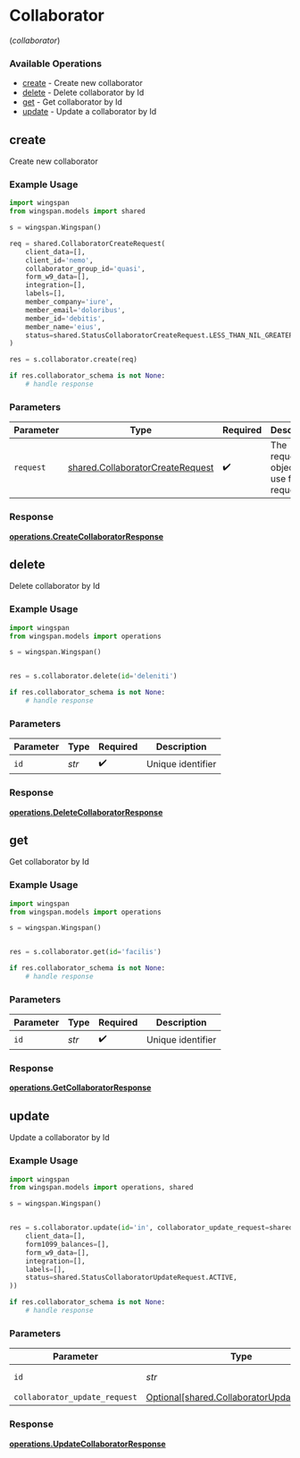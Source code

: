 # Collaborator
(*collaborator*)

### Available Operations

* [create](#create) - Create new collaborator
* [delete](#delete) - Delete collaborator by Id
* [get](#get) - Get collaborator by Id
* [update](#update) - Update a collaborator by Id

## create

Create new collaborator

### Example Usage

```python
import wingspan
from wingspan.models import shared

s = wingspan.Wingspan()

req = shared.CollaboratorCreateRequest(
    client_data=[],
    client_id='nemo',
    collaborator_group_id='quasi',
    form_w9_data=[],
    integration=[],
    labels=[],
    member_company='iure',
    member_email='doloribus',
    member_id='debitis',
    member_name='eius',
    status=shared.StatusCollaboratorCreateRequest.LESS_THAN_NIL_GREATER_THAN_,
)

res = s.collaborator.create(req)

if res.collaborator_schema is not None:
    # handle response
```

### Parameters

| Parameter                                                                            | Type                                                                                 | Required                                                                             | Description                                                                          |
| ------------------------------------------------------------------------------------ | ------------------------------------------------------------------------------------ | ------------------------------------------------------------------------------------ | ------------------------------------------------------------------------------------ |
| `request`                                                                            | [shared.CollaboratorCreateRequest](../../models/shared/collaboratorcreaterequest.md) | :heavy_check_mark:                                                                   | The request object to use for the request.                                           |


### Response

**[operations.CreateCollaboratorResponse](../../models/operations/createcollaboratorresponse.md)**


## delete

Delete collaborator by Id

### Example Usage

```python
import wingspan
from wingspan.models import operations

s = wingspan.Wingspan()


res = s.collaborator.delete(id='deleniti')

if res.collaborator_schema is not None:
    # handle response
```

### Parameters

| Parameter          | Type               | Required           | Description        |
| ------------------ | ------------------ | ------------------ | ------------------ |
| `id`               | *str*              | :heavy_check_mark: | Unique identifier  |


### Response

**[operations.DeleteCollaboratorResponse](../../models/operations/deletecollaboratorresponse.md)**


## get

Get collaborator by Id

### Example Usage

```python
import wingspan
from wingspan.models import operations

s = wingspan.Wingspan()


res = s.collaborator.get(id='facilis')

if res.collaborator_schema is not None:
    # handle response
```

### Parameters

| Parameter          | Type               | Required           | Description        |
| ------------------ | ------------------ | ------------------ | ------------------ |
| `id`               | *str*              | :heavy_check_mark: | Unique identifier  |


### Response

**[operations.GetCollaboratorResponse](../../models/operations/getcollaboratorresponse.md)**


## update

Update a collaborator by Id

### Example Usage

```python
import wingspan
from wingspan.models import operations, shared

s = wingspan.Wingspan()


res = s.collaborator.update(id='in', collaborator_update_request=shared.CollaboratorUpdateRequest(
    client_data=[],
    form1099_balances=[],
    form_w9_data=[],
    integration=[],
    labels=[],
    status=shared.StatusCollaboratorUpdateRequest.ACTIVE,
))

if res.collaborator_schema is not None:
    # handle response
```

### Parameters

| Parameter                                                                                      | Type                                                                                           | Required                                                                                       | Description                                                                                    |
| ---------------------------------------------------------------------------------------------- | ---------------------------------------------------------------------------------------------- | ---------------------------------------------------------------------------------------------- | ---------------------------------------------------------------------------------------------- |
| `id`                                                                                           | *str*                                                                                          | :heavy_check_mark:                                                                             | Unique identifier                                                                              |
| `collaborator_update_request`                                                                  | [Optional[shared.CollaboratorUpdateRequest]](../../models/shared/collaboratorupdaterequest.md) | :heavy_minus_sign:                                                                             | N/A                                                                                            |


### Response

**[operations.UpdateCollaboratorResponse](../../models/operations/updatecollaboratorresponse.md)**

